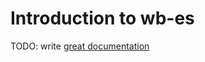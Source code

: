 # Introduction to wb-es

TODO: write [great documentation](http://jacobian.org/writing/what-to-write/)
